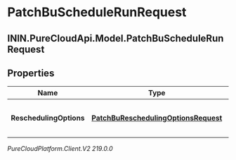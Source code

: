 # PatchBuScheduleRunRequest

## ININ.PureCloudApi.Model.PatchBuScheduleRunRequest

## Properties

|Name | Type | Description | Notes|
|------------ | ------------- | ------------- | -------------|
| **ReschedulingOptions** | [**PatchBuReschedulingOptionsRequest**](PatchBuReschedulingOptionsRequest) | The rescheduling options to update | [optional] |



_PureCloudPlatform.Client.V2 219.0.0_
